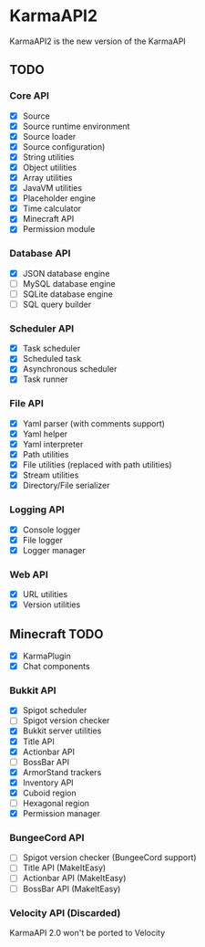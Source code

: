 # KarmaAPI2
KarmaAPI2 is the new version of the KarmaAPI

## TODO

### Core API
- [X] Source
- [X] Source runtime environment
- [X] Source loader
- [X] Source configuration)
- [X] String utilities
- [X] Object utilities
- [X] Array utilities
- [X] JavaVM utilities
- [X] Placeholder engine
- [X] Time calculator
- [X] Minecraft API
- [X] Permission module

### Database API
- [X] JSON database engine
- [ ] MySQL database engine
- [ ] SQLite database engine
- [ ] SQL query builder

### Scheduler API
- [X] Task scheduler
- [X] Scheduled task
- [X] Asynchronous scheduler
- [X] Task runner

### File API
- [X] Yaml parser (with comments support)
- [X] Yaml helper
- [X] Yaml interpreter
- [X] Path utilities
- [X] File utilities (replaced with path utilities)
- [X] Stream utilities
- [X] Directory/File serializer

### Logging API
- [X] Console logger
- [X] File logger
- [X] Logger manager

### Web API
- [X] URL utilities
- [X] Version utilities

## Minecraft TODO

- [X] KarmaPlugin
- [X] Chat components

### Bukkit API
- [X] Spigot scheduler
- [ ] Spigot version checker
- [X] Bukkit server utilities
- [X] Title API
- [X] Actionbar API
- [ ] BossBar API
- [X] ArmorStand trackers
- [X] Inventory API
- [X] Cuboid region
- [ ] Hexagonal region
- [X] Permission manager

### BungeeCord API
- [ ] Spigot version checker (BungeeCord support)
- [ ] Title API (MakeItEasy)
- [ ] Actionbar API (MakeItEasy)
- [ ] BossBar API (MakeItEasy)

### Velocity API (Discarded)
KarmaAPI 2.0 won't be ported to Velocity